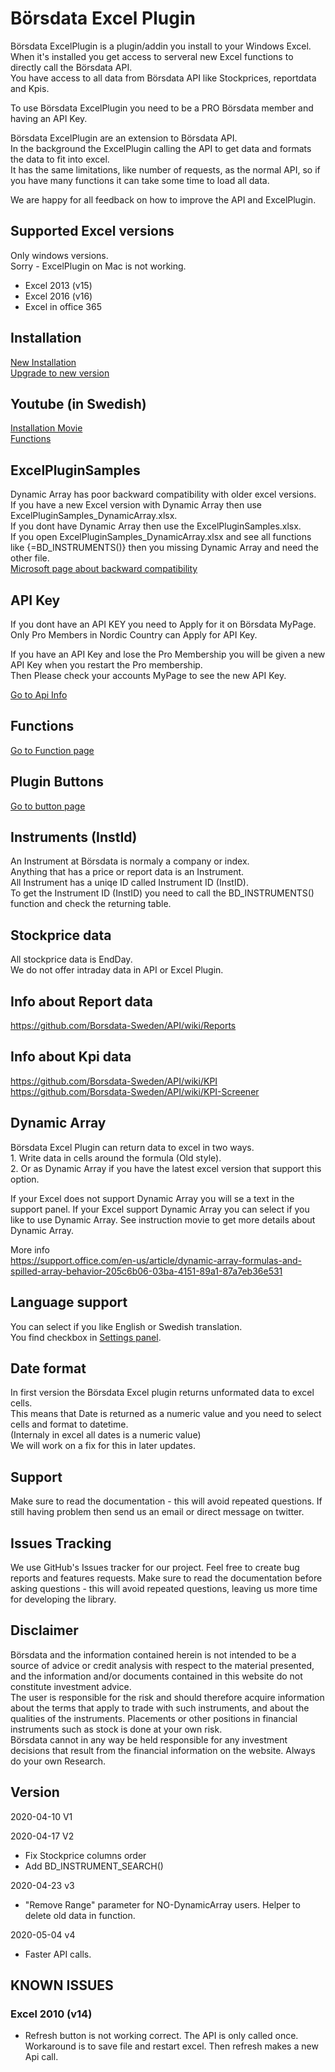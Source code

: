 # Börsdata Excel Plugin
Börsdata ExcelPlugin is a plugin/addin you install to your Windows Excel.  
When it's installed you get access to serveral new Excel functions to directly call the Börsdata API.   
You have access to all data from Börsdata API like Stockprices, reportdata and Kpis.  

To use Börsdata ExcelPlugin you need to be a PRO Börsdata member and having an API Key.

Börsdata ExcelPlugin are an extension to Börsdata API.  
In the background the ExcelPlugin calling the API to get data and formats the data to fit into excel.  
It has the same limitations, like number of requests, as the normal API, so if you have many functions it can take some time to load all data.  

We are happy for all feedback on how to improve the API and ExcelPlugin.  

## Supported Excel versions
Only windows versions.   
Sorry - ExcelPlugin on Mac is not working.  
- Excel 2013 (v15)
- Excel 2016 (v16)
- Excel in office 365

## Installation  
[New Installation](https://github.com/Borsdata-Sweden/ExcelPlugin/wiki/Installation)   
[Upgrade to new version](https://github.com/Borsdata-Sweden/ExcelPlugin/wiki/Installation#upgrade-to-new-version-of-excel-plugin)

## Youtube (in Swedish)
[Installation Movie](https://youtu.be/Mt_mo4VXoFI)   
[Functions](https://youtu.be/tVLwrZ9tl3w)  

## ExcelPluginSamples
Dynamic Array has poor backward compatibility with older excel versions.    
If you have a new Excel version with Dynamic Array then use ExcelPluginSamples_DynamicArray.xlsx.   
If you dont have Dynamic Array then use the ExcelPluginSamples.xlsx.  
If you open ExcelPluginSamples_DynamicArray.xlsx and see all functions like {=BD_INSTRUMENTS()} then you missing Dynamic Array and need the other file.  
[Microsoft page about backward compatibility](https://support.microsoft.com/en-us/office/dynamic-array-formulas-in-non-dynamic-aware-excel-696e164e-306b-4282-ae9d-aa88f5502fa2)  


## API Key
If you dont have an API KEY you need to Apply for it on Börsdata MyPage.  
Only Pro Members in Nordic Country can Apply for API Key.    

If you have an API Key and lose the Pro Membership you will be given a new API Key when you restart the Pro membership.   
Then Please check your accounts MyPage to see the new API Key.

[Go to Api Info](https://borsdata.se/en/info/api/api_page)


## Functions
[Go to Function page](https://github.com/Borsdata-Sweden/ExcelPlugin/wiki/Functions
)

## Plugin Buttons
[Go to button page](https://github.com/Borsdata-Sweden/ExcelPlugin/wiki/Excel-Buttons)

## Instruments (InstId)
An Instrument at Börsdata is normaly a company or index.   
Anything that has a price or report data is an Instrument.  
All Instrument has a uniqe ID called Instrument ID (InstID).  
To get the Instrument ID (InstID) you need to call the BD_INSTRUMENTS() function and check the returning table.

## Stockprice data
All stockprice data is EndDay.  
We do not offer intraday data in API or Excel Plugin.

## Info about Report data
https://github.com/Borsdata-Sweden/API/wiki/Reports

## Info about Kpi data
https://github.com/Borsdata-Sweden/API/wiki/KPI  
https://github.com/Borsdata-Sweden/API/wiki/KPI-Screener  


## Dynamic Array
Börsdata Excel Plugin can return data to excel in two ways.  
	1. Write data in cells around the formula (Old style).  
	2. Or as Dynamic Array if you have the latest excel version that support this option.  

If your Excel does not support Dynamic Array you will se a text in the support panel.
If your Excel support Dynamic Array you can select if you like to use Dynamic Array.
See instruction movie to get more details about Dynamic Array.

More info  
https://support.office.com/en-us/article/dynamic-array-formulas-and-spilled-array-behavior-205c6b06-03ba-4151-89a1-87a7eb36e531

## Language support
You can select if you like English or Swedish translation.  
You find checkbox in [Settings panel](https://github.com/Borsdata-Sweden/ExcelPlugin/wiki/Excel-Buttons).

## Date format 
In first version the Börsdata Excel plugin returns unformated data to excel cells.  
This means that Date is returned as a numeric value and you need to select cells and format to datetime.  
(Internaly in excel all dates is a numeric value)   
We will work on a fix for this in later updates.  

## Support
Make sure to read the documentation - this will avoid repeated questions.
If still having problem then send us an email or direct message on twitter.  

## Issues Tracking
We use GitHub's Issues tracker for our project. Feel free to create bug reports and features requests. Make sure to read the documentation before asking questions - this will avoid repeated questions, leaving us more time for developing the library.

## Disclaimer
Börsdata and the information contained herein is not intended to be a source of advice or credit analysis with respect to the material presented, and the information and/or documents contained in this website do not constitute investment advice.  
The user is responsible for the risk and should therefore acquire information about the terms that apply to trade with such instruments, and about the qualities of the instruments. Placements or other positions in financial instruments such as stock is done at your own risk.  
Börsdata cannot in any way be held responsible for any investment decisions that result from the financial information on the website.
Always do your own Research.  

## Version
2020-04-10 V1  
  
2020-04-17 V2  
- Fix Stockprice columns order   
- Add BD_INSTRUMENT_SEARCH()

2020-04-23 v3
- "Remove Range" parameter for NO-DynamicArray users. Helper to delete old data in function.

2020-05-04 v4
- Faster API calls. 


## KNOWN ISSUES

### Excel 2010 (v14)
- Refresh button is not working correct. The API is only called once.  Workaround is to save file and restart excel. Then refresh makes a new Api call.




